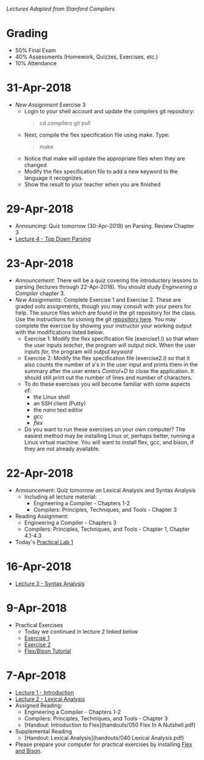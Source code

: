 *Lectures Adapted from Stanford Compilers*

# Grading
* 50% Final Exam
* 40% Assessments (Homework, Quizzes, Exercises, etc.)
* 10% Attendance

# 31-Apr-2018

* *New Assignment* Exercise 3
  - Login to your shell account and update the compilers git repository:
    > cd compilers
    > git pull
  - Next, compile the flex specification file using make.  Type:
    > make
  - Notice that make will update the appropriate files when they are changed
  - Modify the flex specification file to add a new keyword to the language it recognizes.
  - Show the result to your teacher when you are finished


# 29-Apr-2018

* Announcing:  Quiz tomorrow (30-Apr-2018) on Parsing.  Review Chapter 3
* [Lecture 4 - Top Down Parsing](lectures/Slides03.pdf)

# 23-Apr-2018

* *Announcement*: There will be a quiz covering the introductory lessons to parsing (lectures through 22-Apr-2018).  You should study *Engineering a Compiler* chapter 3.
* *New Assignments*:  Complete Exercise 1 and Exercise 2.  These are graded solo assignments, though you may consult with your peers for help.  The source files which are found in the git repository for the class.  Use the instructions for cloning the git [repository here](exercises/exercise1).  You may complete the exercise by showing your instructor your working output with the modifications listed below:
  * Exercise 1: Modify the flex specification file (exercise1.l) so that when the user inputs *teacher*, the program will output *nick*.  When the user inputs *for*, the program will output *keyword*
  * Exercise 2: Modify the flex specification file (exercise2.l) so that it also counts the number of a's in the user input and prints them in the summary after the user enters *Control+D* to close the application.  It should still print out the number of lines and number of characters.
  * To do these exercises you will become familiar with some aspects of:
    - the Linux shell
    - an SSH client (Putty)
    - the *nano* text editor
    - *gcc*
    - *flex*
  * Do you want to run these exercises on your own computer?  The easiest method may be installing Linux or, perhaps better, running a Linux virtual machine.  You will want to install flex, gcc, and bison, if they are not already available.

# 22-Apr-2018

* Announcement:  Quiz tomorrow on Lexical Analysis and Syntax Analysis
  - Including all lecture material:
    - Engineering a Compiler - Chapters 1-2
    - Compilers: Principles, Techniques, and Tools - Chapter 3
* Reading Assignment:
  - Engineering a Compiler - Chapters 3
  - Compilers: Principles, Techniques, and Tools - Chapter 1, Chapter 4.1-4.3
* Today's [Practical Lab 1](exercises/exercise1)

# 16-Apr-2018

* [Lecture 3 - Syntax Analysis](lectures/Slides02.pdf)

# 9-Apr-2018
* Practical Exercises
  - Today we continued in lecture 2 linked below
  - [Exercise 1](exercises/exercise1/sample1.lex)
  - [Exercise 2](exercises/exercise2/sample2.lex)
  - [Flex/Bison Tutorial](http://www.capsl.udel.edu/courses/cpeg421/2012/slides/Tutorial-Flex_Bison.pdf)

# 7-Apr-2018
* [Lecture 1 - Introduction](lectures/Slides00.pdf)
* [Lecture 2 - Lexical Analysis](lectures/Slides01.pdf)
* Assigned Reading:
  - Engineering a Compiler - Chapters 1-2
  - Compilers: Principles, Techniques, and Tools - Chapter 3
  - [Handout: Introduction to Flex](handouts/050 Flex In A Nutshell.pdf)
* Supplemental Reading
  - [Handout: Lexical Analysis](handouts/040 Lexical Analysis.pdf)
* Please prepare your computer for practical exercises by installing [Flex and Bison](https://sourceforge.net/projects/winflexbison/files/win_flex_bison3-latest.zip/download).

